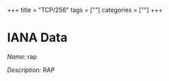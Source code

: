 +++
title = "TCP/256"
tags = [""]
categories = [""]
+++

# IANA Data

_Name:_ rap

_Description:_ RAP

